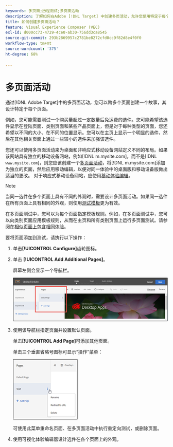 ```yaml
---
keywords: 多页面;历程测试;多页面活动
description: 了解如何在Adobe [!DNL Target] 中创建多页活动，允许您使用特定于每个页面的设计跨多个页面创建故事。
title: 如何创建多页面活动？
feature: Visual Experience Composer (VEC)
exl-id: d000cc73-4729-4ce0-ab30-756dd3ca8545
source-git-commit: 293b2869957c2781be8272cfd0cc9f82d8e4f0f0
workflow-type: tm+mt
source-wordcount: '375'
ht-degree: 68%

---
```


# 多页面活动

通过[!DNL Adobe Target]中的多页面活动，您可以跨多个页面创建一个故事，其设计特定于每个页面。

例如，您可能需要测试一个购买量超过一定数量后免运费的选件。您可能希望该选件显示在登陆页面、类别页面和某些产品页面上，但是对于每种类型的页面，您还希望以不同的大小、在不同的位置显示。您可以在主页上显示一个明显的选件，然后在其他相关页面上通过一些较小的选件来加强该选件。

您还可以使用多页面活动来为桌面和非响应式移动设备网站定义不同的布局。如果该网站具有独立的移动设备网站，例如[!DNL m.mysite.com]，而不是[!DNL `www.mysite.com`]，则您应该创建一个[多页面活动](/help/main/c-experiences/c-visual-experience-composer/multipage-activity.md#concept_277E096063E14813AC5D8EDFA1D2ED48)，将[!DNL m.mysite.com]添加为独立的页面，然后应用移动编辑，以便对同一体验中的桌面版和移动设备版做出适当的更改。 对于响应式移动设备网站，应使用[移动体验编辑](/help/main/c-experiences/c-visual-experience-composer/mobile-viewports.md#concept_8E45527C4ABC41D59AA3553BEDC76FA5)。

>[!NOTE]
>
>当同一选件在多个页面上具有不同的外观时，需要设计多页面活动。如果同一选件在所有页面上具有相同的外观，则使用[测试模板](/help/main/c-experiences/c-visual-experience-composer/temtest.md#task_2539D51A18044F82B0D9895636546781)更为有效。

在多页面测试中，您可以为每个页面指定模板规则。例如，在多页面测试中，您可以向类别页面应用模板规则，从而在主页和所有类别页面上运行多页面测试。请参阅[在相似页面上包含相同体验](/help/main/c-experiences/c-visual-experience-composer/temtest.md#task_2539D51A18044F82B0D9895636546781)。

要将页面添加到测试，请执行以下操作：

1. 单击&#x200B;**[!UICONTROL Configure]**&#x200B;齿轮图标。
1. 单击 **[!UICONTROL Add Additional Pages]**。

   屏幕左侧会显示一个导航栏。

   ![multipage_nav图像](assets/multipage_nav.png)

1. 使用该导航栏指定页面并设置默认页面。

   单击&#x200B;**[!UICONTROL Add Page]**&#x200B;可添加其他页面。

   单击三个垂直省略号图标可显示“操作”菜单：

   ![multipage_menu图像](assets/multipage_menu.png)

   可使用此菜单重命名页面、在多页面活动中执行重定向测试，或删除页面。

1. 使用可视化体验编辑器设计选件在各个页面上的外观。
